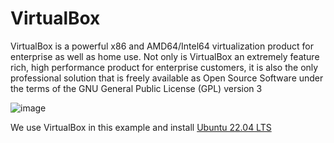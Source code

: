 
# VirtualBox 

VirtualBox is a powerful x86 and AMD64/Intel64 virtualization product for enterprise as well as home use. Not only is VirtualBox an extremely feature rich, high performance product for enterprise customers, it is also the only professional solution that is freely available as Open Source Software under the terms of the GNU General Public License (GPL) version 3



![image](https://github.com/ESP32DE/Boot-Linux-ESP32S3-Playground/assets/16070445/6d4eed76-b714-45ac-98ea-93d6dc91a298)


We use VirtualBox in this example and install [Ubuntu 22.04 LTS](/_start_here_/ubuntu.md)
